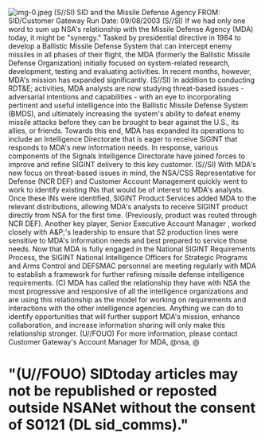 ![img-0.jpeg](img-0.jpeg)
(S//SI) SID and the Missile Defense Agency
FROM:
SID/Customer Gateway
Run Date: 09/08/2003
(S//SI) If we had only one word to sum up NSA's relationship with the Missile Defense Agency (MDA) today, it might be "synergy." Tasked by presidential directive in 1984 to develop a Ballistic Missile Defense System that can intercept enemy missiles in all phases of their flight, the MDA (formerly the Ballistic Missile Defense Organization) initially focused on system-related research, development, testing and evaluating activities. In recent months, however, MDA's mission has expanded significantly.
(S//SI) In addition to conducting RDT\&E; activities, MDA analysts are now studying threat-based issues - adversarial intentions and capabilities - with an eye to incorporating pertinent and useful intelligence into the Ballistic Missile Defense System (BMDS), and ultimately increasing the system's ability to defeat enemy missile attacks before they can be brought to bear against the U.S., its allies, or friends. Towards this end, MDA has expanded its operations to include an Intelligence Directorate that is eager to receive SIGINT that responds to MDA's new information needs. In response, various components of the Signals Intelligence Directorate have joined forces to improve and refine SIGINT delivery to this key customer.
(S//SI) With MDA's new focus on threat-based issues in mind, the NSA/CSS Representative for Defense (NCR DEF) and Customer Account Management quickly went to work to identify existing INs that would be of interest to MDA's analysts. Once these INs were identified, SIGINT Product Services added MDA to the relevant distributions, allowing MDA's analysts to receive SIGINT product directly from NSA for the first time. (Previously, product was routed through NCR DEF). Another key player, Senior Executive Account Manager , worked closely with A\&P;'s leadership to ensure that S2 production lines were sensitive to MDA's information needs and best prepared to service those needs. Now that MDA is fully engaged in the National SIGINT Requirements Process, the SIGINT National Intelligence Officers for Strategic Programs and Arms Control and DEFSMAC personnel are meeting regularly with MDA to establish a framework for further refining missile defense intelligence requirements.
(C) MDA has called the relationship they have with NSA the most progressive and responsive of all the intelligence organizations and are using this relationship as the model for working on requirements and interactions with the other intelligence agencies. Anything we can do to identify opportunities that will further support MDA's mission, enhance collaboration, and increase information sharing will only make this relationship stronger.
(U//FOUO) For more information, please contact Customer Gateway's Account Manager for MDA, @nsa, @

# "(U//FOUO) SIDtoday articles may not be republished or reposted outside NSANet without the consent of S0121 (DL sid_comms)."
